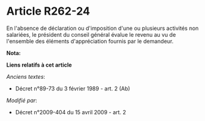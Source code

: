 # Article R262-24

En l'absence de déclaration ou d'imposition d'une ou plusieurs activités non salariées, le président du conseil général
évalue le revenu au vu de l'ensemble des éléments d'appréciation fournis par le demandeur.

**Nota:**



**Liens relatifs à cet article**

_Anciens textes_:

  - Décret n°89-73 du 3 février 1989 - art. 2 (Ab)

_Modifié par_:

  - Décret n°2009-404 du 15 avril 2009 - art. 2

